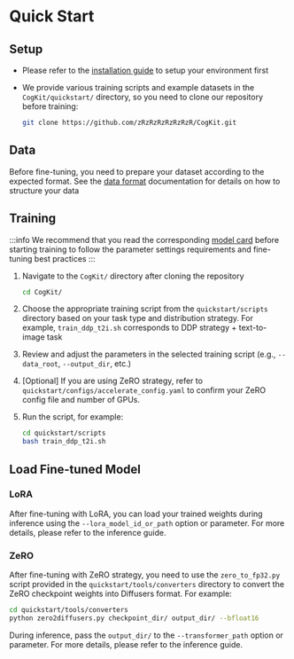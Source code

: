 # Quick Start

## Setup

* Please refer to the [installation guide](../02-Installation.md) to setup your environment first

<!-- FIXME: change to THUDM later -->
* We provide various training scripts and example datasets in the `CogKit/quickstart/` directory, so you need to clone our repository before training:

   ```bash
   git clone https://github.com/zRzRzRzRzRzRzR/CogKit.git
   ```

## Data

Before fine-tuning, you need to prepare your dataset according to the expected format. See the [data format](./03-Data%20Format.md) documentation for details on how to structure your data

## Training

:::info
We recommend that you read the corresponding [model card](../05-Model%20Card.mdx) before starting training to follow the parameter settings requirements and fine-tuning best practices
:::

1. Navigate to the `CogKit/` directory after cloning the repository
   ```bash
   cd CogKit/
   ```

2. Choose the appropriate training script from the `quickstart/scripts` directory based on your task type and distribution strategy. For example, `train_ddp_t2i.sh` corresponds to DDP strategy + text-to-image task

3. Review and adjust the parameters in the selected training script (e.g., `--data_root`, `--output_dir`, etc.)

4. [Optional] If you are using ZeRO strategy, refer to `quickstart/configs/accelerate_config.yaml` to confirm your ZeRO config file and number of GPUs.

5. Run the script, for example:

   ```bash
   cd quickstart/scripts
   bash train_ddp_t2i.sh
   ```

## Load Fine-tuned Model

### LoRA

After fine-tuning with LoRA, you can load your trained weights during inference using the `--lora_model_id_or_path` option or parameter. For more details, please refer to the inference guide.

### ZeRO

After fine-tuning with ZeRO strategy, you need to use the `zero_to_fp32.py` script provided in the `quickstart/tools/converters` directory to convert the ZeRO checkpoint weights into Diffusers format. For example:

```bash
cd quickstart/tools/converters
python zero2diffusers.py checkpoint_dir/ output_dir/ --bfloat16
```

During inference, pass the `output_dir/` to the `--transformer_path` option or parameter. For more details, please refer to the inference guide.
